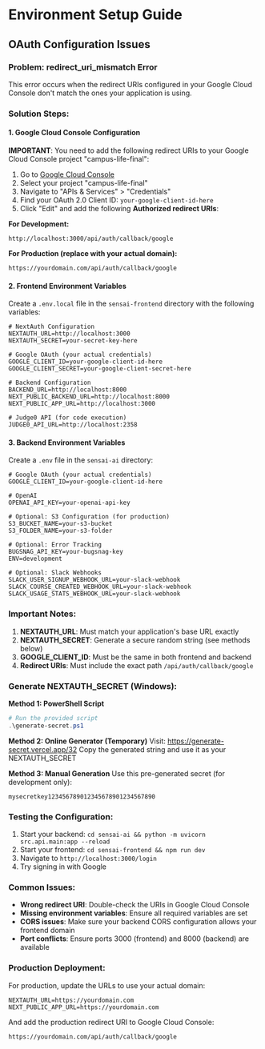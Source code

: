 # Environment Setup Guide

## OAuth Configuration Issues

### Problem: redirect_uri_mismatch Error

This error occurs when the redirect URIs configured in your Google Cloud Console don't match the ones your application is using.

### Solution Steps:

#### 1. Google Cloud Console Configuration

**IMPORTANT**: You need to add the following redirect URIs to your Google Cloud Console project "campus-life-final":

1. Go to [Google Cloud Console](https://console.cloud.google.com/)
2. Select your project "campus-life-final"
3. Navigate to "APIs & Services" > "Credentials"
4. Find your OAuth 2.0 Client ID: `your-google-client-id-here`
5. Click "Edit" and add the following **Authorized redirect URIs**:

**For Development:**
```
http://localhost:3000/api/auth/callback/google
```

**For Production (replace with your actual domain):**
```
https://yourdomain.com/api/auth/callback/google
```

#### 2. Frontend Environment Variables

Create a `.env.local` file in the `sensai-frontend` directory with the following variables:

```env
# NextAuth Configuration
NEXTAUTH_URL=http://localhost:3000
NEXTAUTH_SECRET=your-secret-key-here

# Google OAuth (your actual credentials)
GOOGLE_CLIENT_ID=your-google-client-id-here
GOOGLE_CLIENT_SECRET=your-google-client-secret-here

# Backend Configuration
BACKEND_URL=http://localhost:8000
NEXT_PUBLIC_BACKEND_URL=http://localhost:8000
NEXT_PUBLIC_APP_URL=http://localhost:3000

# Judge0 API (for code execution)
JUDGE0_API_URL=http://localhost:2358
```

#### 3. Backend Environment Variables

Create a `.env` file in the `sensai-ai` directory:

```env
# Google OAuth (your actual credentials)
GOOGLE_CLIENT_ID=your-google-client-id-here

# OpenAI
OPENAI_API_KEY=your-openai-api-key

# Optional: S3 Configuration (for production)
S3_BUCKET_NAME=your-s3-bucket
S3_FOLDER_NAME=your-s3-folder

# Optional: Error Tracking
BUGSNAG_API_KEY=your-bugsnag-key
ENV=development

# Optional: Slack Webhooks
SLACK_USER_SIGNUP_WEBHOOK_URL=your-slack-webhook
SLACK_COURSE_CREATED_WEBHOOK_URL=your-slack-webhook
SLACK_USAGE_STATS_WEBHOOK_URL=your-slack-webhook
```

### Important Notes:

1. **NEXTAUTH_URL**: Must match your application's base URL exactly
2. **NEXTAUTH_SECRET**: Generate a secure random string (see methods below)
3. **GOOGLE_CLIENT_ID**: Must be the same in both frontend and backend
4. **Redirect URIs**: Must include the exact path `/api/auth/callback/google`

### Generate NEXTAUTH_SECRET (Windows):

**Method 1: PowerShell Script**
```powershell
# Run the provided script
.\generate-secret.ps1
```

**Method 2: Online Generator (Temporary)**
Visit: https://generate-secret.vercel.app/32
Copy the generated string and use it as your NEXTAUTH_SECRET

**Method 3: Manual Generation**
Use this pre-generated secret (for development only):
```
mysecretkey123456789012345678901234567890
```

### Testing the Configuration:

1. Start your backend: `cd sensai-ai && python -m uvicorn src.api.main:app --reload`
2. Start your frontend: `cd sensai-frontend && npm run dev`
3. Navigate to `http://localhost:3000/login`
4. Try signing in with Google

### Common Issues:

- **Wrong redirect URI**: Double-check the URIs in Google Cloud Console
- **Missing environment variables**: Ensure all required variables are set
- **CORS issues**: Make sure your backend CORS configuration allows your frontend domain
- **Port conflicts**: Ensure ports 3000 (frontend) and 8000 (backend) are available

### Production Deployment:

For production, update the URLs to use your actual domain:

```env
NEXTAUTH_URL=https://yourdomain.com
NEXT_PUBLIC_APP_URL=https://yourdomain.com
```

And add the production redirect URI to Google Cloud Console:
```
https://yourdomain.com/api/auth/callback/google
``` 